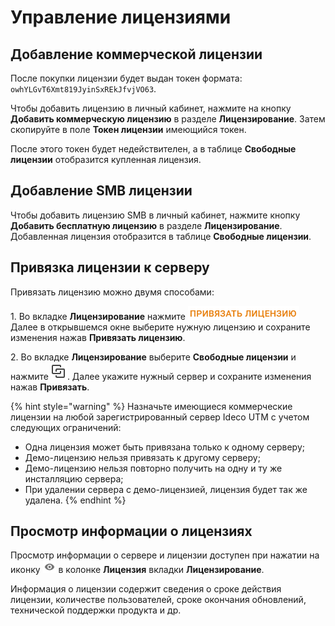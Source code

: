 # Управление лицензиями

## Добавление коммерческой лицензии

После покупки лицензии будет выдан токен формата: `owhYLGvT6Xmt819JyinSxREkJfvjVO63`.

Чтобы добавить лицензию в личный кабинет, нажмите на кнопку **Добавить коммерческую лицензию** в разделе **Лицензирование**. Затем скопируйте в поле **Токен лицензии** имеющийся токен.

После этого токен будет недействителен, а в таблице **Свободные лицензии** отобразится купленная лицензия.

## Добавление SMB лицензии

Чтобы добавить лицензию SMB в личный кабинет, нажмите кнопку **Добавить бесплатную лицензию** в разделе **Лицензирование**. Добавленная лицензия отобразится в таблице **Свободные лицензии**.

## Привязка лицензии к серверу

Привязать лицензию можно двумя способами:

1\. Во вкладке **Лицензирование** нажмите ![](../../.gitbook/assets/icon-lk-licens.png) Далее в открывшемся окне выберите нужную лицензию и сохраните изменения нажав **Привязать лицензию**.

2\. Во вкладке **Лицензирование** выберите **Свободные лицензии** и нажмите ![](../../.gitbook/assets/icon-lk.png). Далее укажите нужный сервер и сохраните изменения нажав **Привязать**.

{% hint style="warning" %}
Назначьте имеющиеся коммерческие лицензии на любой зарегистрированный сервер Ideco UTM с учетом следующих ограничений:

* Одна лицензия может быть привязана только к одному серверу;
* Демо-лицензию нельзя привязать к другому серверу;
* Демо-лицензию нельзя повторно получить на одну и ту же инсталляцию сервера;
* При удалении сервера с демо-лицензией, лицензия будет так же удалена.
{% endhint %}

## Просмотр информации о лицензиях

Просмотр информации о сервере и лицензии доступен при нажатии на иконку ![](../../.gitbook/assets/icon-eye.png) в колонке **Лицензия** вкладки **Лицензирование**.

Информация о лицензии содержит сведения о сроке действия лицензии, количестве пользователей, сроке окончания обновлений, технической поддержки продукта и др.
